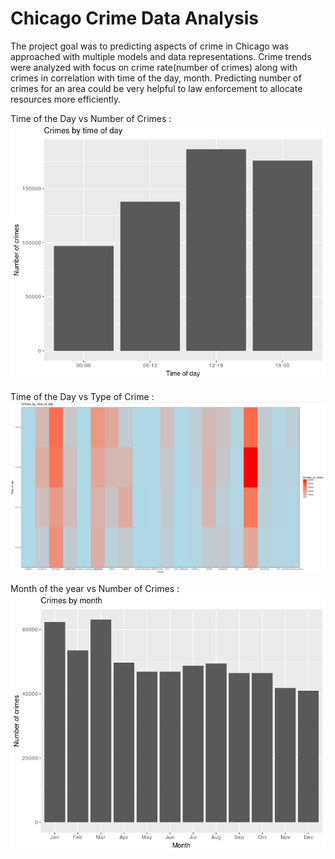 # Chicago Crime Data Analysis

The project goal was to predicting aspects of crime in Chicago was approached with
multiple models and data representations. Crime trends were analyzed with focus on crime rate(number of crimes)
along with crimes in correlation with time of the day, month. Predicting number of crimes for an area could be
very helpful to law enforcement to allocate resources more efficiently.

Time of the Day vs Number of Crimes : 
![alt text](https://github.com/rpwr021/Chicago_Crime_Analysis/blob/master/Crimes_by_time_of_day.jpeg)


Time of the Day vs Type of Crime : 
![alt text](https://github.com/rpwr021/Chicago_Crime_Analysis/blob/master/Crimes_by_time_of_day.png "Logo Title Text 1")

Month of the year vs Number of Crimes : 
![alt text](https://github.com/rpwr021/Chicago_Crime_Analysis/blob/master/Crimes_by_month.jpeg  "Logo Title Text 1")
